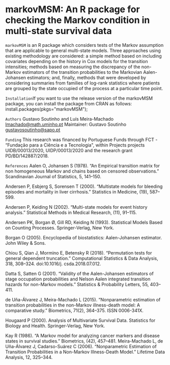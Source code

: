# markovMSM: An R package for checking the Markov condition in multi-state survival data

  ```markovMSM``` is an R package which considers tests of the Markov assumption 
that are applicable to general multi-state models. Three approaches using existing
methodology are considered: a simple method based on including
covariates depending on the history in Cox models for the transition intensities; methods
based on measuring the discrepancy of the non-Markov estimators of the transition probabilities
to the Markovian Aalen-Johansen estimators; and, finally, methods that were
developed by considering summaries from families of log-rank statistics where patients
are grouped by the state occupied of the process at a particular time point.

```Installation```If you want to use the release version of the markovMSM package, you can install the package from CRAN as follows:
install.packages(pkgs="markovMSM");

```Authors``` Gustavo Soutinho and Luís Meira-Machado lmachado@math.uminho.pt 
Maintainer: Gustavo Soutinho gustavosoutinho@sapo.pt

```Funding``` This research was financed by Portuguese Funds through FCT - “Fundação para a Ciência e a
Tecnologia", within Projects projects UIDB/00013/2020, UIDP/00013/2020 and the research
grant PD/BD/142887/2018.

```References``` 
Aalen O, Johansen S (1978). “An Empirical transition matrix for non homogeneous Markov
and chains based on censored observations.” Scandinavian Journal of Statistics, 5, 141–150.

Andersen P, Esbjerg S, Sorensen T (2000). “Multistate models for bleeding episodes and
mortality in liver cirrhosis.” Statistics in Medicine, (19), 587–599.

Andersen P, Keiding N (2002). “Multi-state models for event history analysis.” Statistical
Methods in Medical Research, (11), 91–115.

Andersen PK, Borgan Ø, Gill RD, Keiding N (1993). Statistical Models Based on Counting
Processes. Springer-Verlag, New York.

Borgan O (2005). Encyclopedia of biostatistics: Aalen-Johansen estimator. John Wiley &
Sons.

Chiou S, Qian J, Mormino E, Betensky R (2018). “Permutation tests for general dependent
truncation.” Computational Statistics & Data Analysis, 318, 308–324. doi:10.1016/j.
csda.2018.07.012.

Datta S, Satten G (2001). “Validity of the Aalen-Johansen estimators of stage occupation
probabilities and Nelson Aalen integrated transition hazards for non-Markov models.”
Statistics & Probability Letters, 55, 403–411.

de Uña-Álvarez J, Meira-Machado L (2015). “Nonparametric estimation of transition probabilities
in the non-Markov illness-death model: A comparative study.” Biometrics, 71(2),
364–375. ISSN 0006-341X.

Hougaard P (2000). Analysis of Multivariate Survival Data. Statistics for Biology and Health.
Springer-Verlag, New York.

Kay R (1986). “A Markov model for analyzing cancer markers and disease states in survival
studies.” Biometrics, (42), 457–481.
Meira-Machado L, de Uña-Álvarez J, Cadarso-Suárez C (2006). “Nonparametric Estimation
of Transition Probabilities in a Non-Markov Illness-Death Model.” Lifetime Data Analysis,
12, 325–344.
